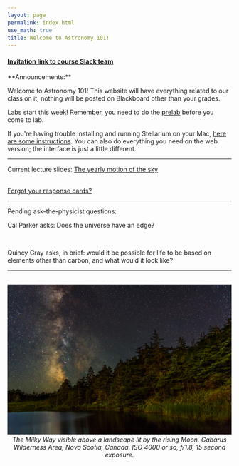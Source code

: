 ```yaml
---
layout: page 
permalink: index.html
use_math: true
title: Welcome to Astronomy 101! 
---
```


<h4>
<a href="https://join.slack.com/t/suphysics/shared_invite/enQtNzI2MzU4NzU5NDI2LWMxZWE2MmYzMjVmZGMzZWU5ZDk5OWFkYjMyMmI5ZGIyZDBkMDZiMjFmY2YzYWY1Y2U5ODY3ZDNlNDhmMDczMzk">Invitation link to course Slack team</a>
</h4>
**Announcements:**

Welcome to Astronomy 101! This website will have everything related to our class on it; nothing will be posted on Blackboard other than your grades.

Labs start this week! Remember, you need to do the [prelab](labs/lab1prelab.pdf) before you come to lab.

If you're having trouble installing and running Stellarium on your Mac, [here are some instructions](stellarium-mac.html).
You can also do everything you need on the web version; the interface is just a little different.

---

Current lecture slides: <a href="slides/lecture4/lecture4.pdf">The yearly motion of the sky</a><br><br> 

[Forgot your response cards?](cards.html)

---

Pending ask-the-physicist questions:

Cal Parker asks: Does the universe have an edge?

<br>

Quincy Gray asks, in brief: would it be possible for life to be based on elements other than carbon, and what would it look like?

---

<br>

<center> <img src="darkened-milky-way.jpg">
<br>
<em>The Milky Way visible above a landscape lit by the rising Moon. Gabarus Wilderness Area, Nova Scotia, Canada. ISO 4000 or so, f/1.8, 15 second exposure.</em> 
